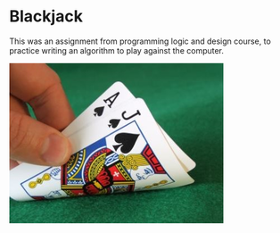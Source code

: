 # Blackjack

This was an assignment from programming logic and design course, to practice writing an algorithm to play against the computer.

![Image of playing cards](/cards.JPG)